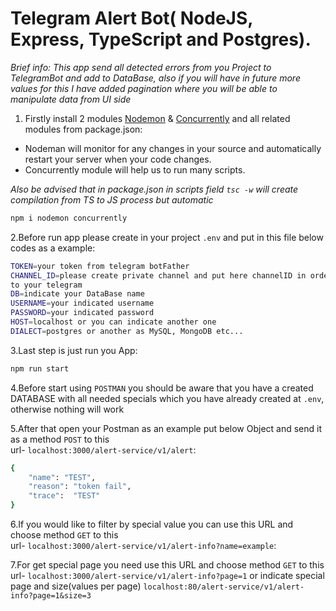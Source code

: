# Telegram Alert Bot( NodeJS, Express, TypeScript and Postgres). 

*Brief info: This app send all detected errors from you Project to TelegramBot and add to DataBase, also if you will have in future more values for this I have added pagination where you will be able to manipulate data from UI side*

1. Firstly install 2 modules [Nodemon](https://www.npmjs.com/package/nodemon) & [Concurrently](https://www.npmjs.com/package/concurrently) and all related modules from package.json:<br>
 - Nodeman will monitor for any changes in your source and automatically restart your server when your code changes.<br>
 - Concurrently module will help us to run  many scripts.<br>
 
*Also be advised that in package.json in scripts field `tsc -w` will create compilation from TS to JS process but automatic*
```bash
npm i nodemon concurrently
```

2.Before run app please create in your project `.env` and put in this file below codes as a example:
```bash
TOKEN=your token from telegram botFather
CHANNEL_ID=please create private channel and put here channelID in order to send all messages by this ID 
to your telegram
DB=indicate your DataBase name
USERNAME=your indicated username
PASSWORD=your indicated password
HOST=localhost or you can indicate another one
DIALECT=postgres or another as MySQL, MongoDB etc...
```

3.Last step is just run you App:
```bash
npm run start
```

4.Before start using `POSTMAN` you should be aware that you have a created DATABASE with all needed specials which you have already created
at `.env`, otherwise nothing will work


5.After that open your Postman as an example put below Object and send it as a method `POST` to this <br>
url- `localhost:3000/alert-service/v1/alert`:
```bash
{
    "name": "TEST",
    "reason": "token fail",
    "trace":  "TEST"
}
```

6.If you would like to filter by special value you can use this URL and choose method `GET` to this <br>
url- `localhost:3000/alert-service/v1/alert-info?name=example`:


7.For get special page you need use this URL and choose method `GET` to this <br>
url- `localhost:3000/alert-service/v1/alert-info?page=1` or indicate special page and size(values per page) `localhost:80/alert-service/v1/alert-info?page=1&size=3`


